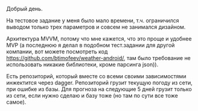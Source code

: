 Добрый день.

На тестовое задание у меня было мало времени, т.ч. ограничился выводом только трех параметров и совсем не занимался дизайном.

Архитектура MVVM, потому что мне кажется, что это проще и удобнее MVP 
(а последнюю я делал в подобном тест.задании для другой компании, вот можете посмотреть код https://github.com/btimofeev/weather-android/, 
там было требование не использовать никакие библиотеки, кроме парсинга json)). 

Есть репозиторий, который вместе со всеми своими зависимостями инжектится через dagger. Репозиторий грузит текущую погоду из сети, при ошибке из базы. 
Для прогноза на следующие 5 дней грузит только из сети, если нужно сделаю и базу тоже (но там по сути все тоже самое).